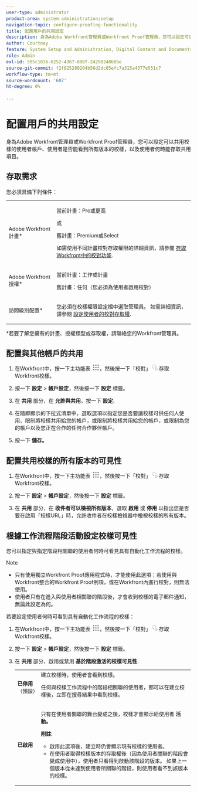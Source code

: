 ```yaml
---
user-type: administrator
product-area: system-administration;setup
navigation-topic: configure-proofing-functionality
title: 配置用戶的共用設定
description: 身為Adobe Workfront管理員或Workfront Proof管理員，您可以設定可以共用校樣的使用者帳戶、使用者是否能看到所有版本的校樣，以及使用者何時能存取共用項目。
author: Courtney
feature: System Setup and Administration, Digital Content and Documents
role: Admin
exl-id: 505c183b-6252-4367-898f-2429824860be
source-git-commit: f2f825280204b56d2dc85efc7a315a4377e551c7
workflow-type: tm+mt
source-wordcount: '607'
ht-degree: 0%

---
```


# 配置用戶的共用設定

身為Adobe Workfront管理員或Workfront Proof管理員，您可以設定可以共用校樣的使用者帳戶、使用者是否能看到所有版本的校樣，以及使用者何時能存取共用項目。

## 存取需求

您必須具備下列條件：

<table style="table-layout:auto"> 
 <col> 
 <col> 
 <tbody> 
  <tr> 
   <td role="rowheader">Adobe Workfront計畫*</td> 
   <td> <p>當前計畫：Pro或更高</p> <p>或</p> <p>舊計畫：Premium或Select</p> <p>如需使用不同計畫校對存取權限的詳細資訊，請參閱 <a href="../../../administration-and-setup/manage-workfront/configure-proofing/access-to-proofing-functionality.md" class="MCXref xref">存取Workfront中的校對功能</a>.</p> </td> 
  </tr> 
  <tr> 
   <td role="rowheader">Adobe Workfront授權*</td> 
   <td> <p>當前計畫：工作或計畫</p> <p>舊計畫：任何（您必須為使用者啟用校對）</p> </td> 
  </tr> 
  <tr> 
   <td role="rowheader">訪問級別配置*</td> 
   <td> <p>您必須在校樣權限設定檔中選取管理員。 如需詳細資訊，請參閱 <a href="../../../administration-and-setup/manage-workfront/configure-proofing/configure-a-users-proofing-access.md" class="MCXref xref">設定使用者的校對存取權</a>.</p> </td> 
  </tr> 
 </tbody> 
</table>

&#42;若要了解您擁有的計畫、授權類型或存取權，請聯絡您的Workfront管理員。

## 配置與其他帳戶的共用

1. 在Workfront中，按一下主功能表 ![](assets/main-menu-icon.png)，然後按一下「校對」 ![](assets/proofing-in-main-menu.png) 存取Workfront校樣。

1. 按一下 **設定** > **帳戶設定**，然後按一下 **設定** 標籤。

1. 在 **共用** 部分，在 **允許與共用**，按一下 **設定**.

1. 在隨即顯示的下拉式清單中，選取選項以指定您是否要讓校樣可供任何人使用、限制將校樣共用給您的帳戶，或限制將校樣共用給您的帳戶，或限制為您的帳戶以及您正在合作的任何合作夥伴帳戶。
1. 按一下 **儲存。**

## 配置共用校樣的所有版本的可見性

1. 在Workfront中，按一下主功能表 ![](assets/main-menu-icon.png)，然後按一下「校對」 ![](assets/proofing-in-main-menu.png) 存取Workfront校樣。

1. 按一下 **設定** > **帳戶設定**，然後按一下 **設定** 標籤。

1. 在 **共用** 部分，在 **收件者可以檢視所有版本**，選取 **啟用** 或 **停用** 以指出您是否要在啟用「校樣URL」時，允許收件者在校樣檢視器中檢視校樣的所有版本。

## 根據工作流程階段活動設定校樣可見性

您可以指定與指定階段相關聯的使用者何時可看見具有自動化工作流程的校樣。

>[!NOTE]
>
>* 只有使用獨立Workfront Proof應用程式時，才能使用此選項；若使用與Workfront整合的Workfront Proof例項，或在Workfront內進行校對，則無法使用。
>* 使用者只有在進入與使用者相關聯的階段後，才會收到校樣的電子郵件通知，無論此設定為何。
>


若要設定使用者何時可看到具有自動化工作流程的校樣：

1. 在Workfront中，按一下主功能表 ![](assets/main-menu-icon.png)，然後按一下「校對」 ![](assets/proofing-in-main-menu.png) 存取Workfront校樣。

1. 按一下 **設定** > **帳戶設定**，然後按一下 **設定** 標籤。

1. 在 **共用** 部分，啟用或禁用 **基於階段激活的校樣可見性**.

   <table style="table-layout:auto"> 
    <col> 
    <col> 
    <tbody> 
     <tr> 
      <td role="rowheader"><strong>已停用</strong> （預設）</td> 
      <td>建立校樣時，使用者會看到校樣。<br><p>任何與校樣工作流程中的階段相關聯的使用者，都可以在建立校樣後，立即在搜尋結果中看到校樣。</p></td> 
     </tr> 
     <tr> 
      <td role="rowheader"><strong>已啟用</strong> </td> 
      <td> <p>只有在使用者關聯的舞台變成之後，校樣才會顯示給使用者 <strong>活動。</strong></p> <p><b>附註</b>:   
        <ul> 
         <li><em style="font-style: normal;">啟用此選項後，建立時仍會顯示現有校樣的使用者。</em> </li> 
         <li>在使用者取得校樣版本的存取權後（因為使用者關聯的階段會變成使用中），使用者只看得到啟動該階段的版本。 如果上一個版本從未達到使用者所關聯的階段，則使用者看不到該版本的校樣。</li> 
        </ul> </p> </td> 
     </tr> 
    </tbody> 
   </table>
